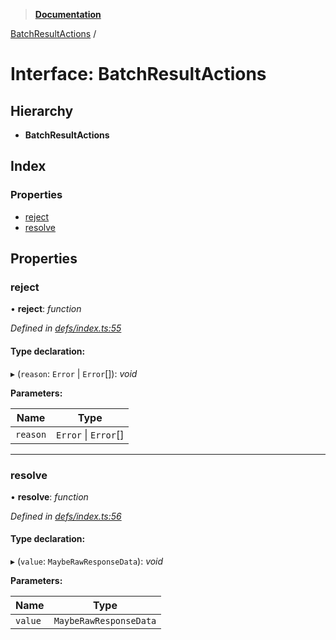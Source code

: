 > **[Documentation](../README.md)**

[BatchResultActions](batchresultactions.md) /

# Interface: BatchResultActions

## Hierarchy

* **BatchResultActions**

## Index

### Properties

* [reject](batchresultactions.md#reject)
* [resolve](batchresultactions.md#resolve)

## Properties

###  reject

• **reject**: *function*

*Defined in [defs/index.ts:55](https://github.com/badbatch/graphql-box/blob/43ddea2/packages/fetch-manager/src/defs/index.ts#L55)*

#### Type declaration:

▸ (`reason`: `Error` | `Error`[]): *void*

**Parameters:**

Name | Type |
------ | ------ |
`reason` | `Error` \| `Error`[] |

___

###  resolve

• **resolve**: *function*

*Defined in [defs/index.ts:56](https://github.com/badbatch/graphql-box/blob/43ddea2/packages/fetch-manager/src/defs/index.ts#L56)*

#### Type declaration:

▸ (`value`: `MaybeRawResponseData`): *void*

**Parameters:**

Name | Type |
------ | ------ |
`value` | `MaybeRawResponseData` |